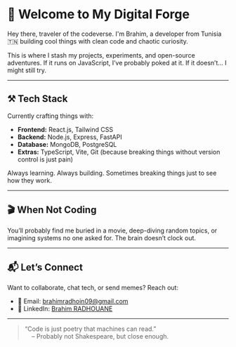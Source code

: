 # 👋 Welcome to My Digital Forge

Hey there, traveler of the codeverse. I'm Brahim, a developer from Tunisia 🇹🇳 building cool things with clean code and chaotic curiosity.

This is where I stash my projects, experiments, and open-source adventures. If it runs on JavaScript, I’ve probably poked at it. If it doesn’t... I might still try.

---

## ⚒️ Tech Stack

Currently crafting things with:

- **Frontend:** React.js, Tailwind CSS
- **Backend:** Node.js, Express, FastAPI
- **Database:** MongoDB, PostgreSQL
- **Extras:** TypeScript, Vite, Git (because breaking things without version control is just pain)

Always learning. Always building. Sometimes breaking things just to see how they work.

---

## 🎬 When Not Coding

You’ll probably find me buried in a movie, deep-diving random topics, or imagining systems no one asked for. The brain doesn’t clock out.

---

## 📬 Let’s Connect

Want to collaborate, chat tech, or send memes? Reach out:

- 📧 Email: [brahimradhoin09@gmail.com](mailto:brahimradhoin09@gmail.com)
- 🔗 LinkedIn: [Brahim RADHOUANE](https://www.linkedin.com/in/brahim-radhoin/)

---

> “Code is just poetry that machines can read.”  
> &nbsp;&nbsp;&nbsp;&nbsp;– Probably not Shakespeare, but close enough.

<!-- [![trophy](https://github-profile-trophy.vercel.app/?username=brahim-radhoin)](https://github.com/ryo-ma/github-profile-trophy) -->
